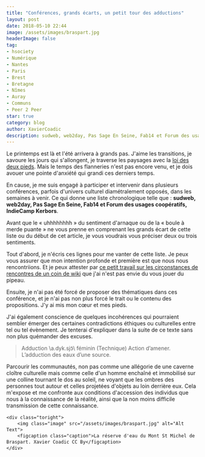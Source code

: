 ```yaml
---
title: "Conférences, grands écarts, un petit tour des adductions"
layout: post
date: 2018-05-10 22:44
image: /assets/images/braspart.jpg
headerImage: false
tag:
- hsociety
- Numérique
- Nantes
- Paris
- Brest
- Bretagne
- Nîmes 
- Auray
- Communs
- Peer 2 Peer
star: true
category: blog
author: XavierCoadic
description: sudweb, web2day, Pas Sage En Seine, Fab14 et Forum des usages coopératifs, IndieCamp
---
```


Le printemps est là et l'été arrivera à grands pas. J'aime les transitions, je savoure les jours qui s'allongent, je traverse les paysages avec la [loi des deux pieds](https://fr.wikipedia.org/wiki/M%C3%A9thodologie_Forum_Ouvert#M%C3%A9thode). Mais le temps des flanneries n'est pas encore venu, et je dois avouer une pointe d'anxiété qui grandi ces derniers temps.

En cause, je me suis engagé à participer et intervenir dans plusieurs conférences, parfois d'univers culturel diamétralement opposés, dans les semaines à venir. Ce qui donne une liste chronologique telle que : **sudweb, web2day, Pas Sage En Seine, Fab14 et Forum des usages coopératifs, IndieCamp Kerbors**.

Avant que le « uhhhhhhhh » du sentiment d'arnaque ou de la « boule à merde puante » ne vous prenne en comprenant les grands écart de cette liste ou du début de cet article, je vous voudrais vous préciser deux ou trois sentiments.

Tout d'abord, je n'écris ces lignes pour me vanter de cette liste. Je peux vous assurer que mon intention profonde et première est que nous nous rencontriions. Et je peux attester par [ce petit travail sur les circonstances de rencontres de un coin de wiki](http://movilab.org/index.php?title=Etapes_vers_une_conception_politique_du_tiers-lieu/En_cours) que j'ai n'est pas envie du vous jouer du pipeau.

Ensuite, je n'ai pas été forcé de proposer des thématiques dans ces conférence, et je n'ai pas non plus forcé le trait ou le contenu des propositions. J'y ai mis mon cœur et mes pieds. 

J'ai également conscience de quelques incohérences qui pourraient sembler émerger des certaines contradictions éthiques ou culturelles entre tel ou tel évènement. Je tenterai d'expliquer dans la suite de ce texte sans non plus quémander des excuses.

> Adduction \a.dyk.sjɔ̃\ féminin (Technique) Action d’amener. L’adduction des eaux d’une source.

<div class="side-by-side">
    <div class="toleft">
        <p>Parcourir les communautés, non pas comme une allégorie de une caverne cloître culturelle mais comme celle d'un homme enchaîné et immobilisé sur une colline tournant le dos au soleil, ne voyant que les ombres des personnes tout autour et celles projetées d'objets au loin derrière eux. Cela m'expose et me confronte aux conditions d'accession des individus que nous à la connaissance de la réalité, ainsi que la non moins difficile transmission de cette connaissance.</p>
    </div>

    <div class="toright">
        <img class="image" src="/assets/images/braspart.jpg" alt="Alt Text">
        <figcaption class="caption">La réserve d'eau du Mont St Michel de Braspart. Xavier Coadic CC By</figcaption>
    </div>
</div>

